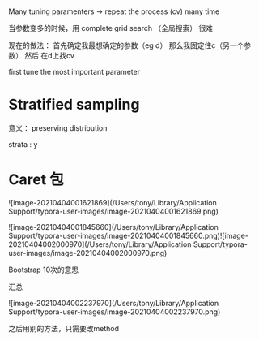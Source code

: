 # 



Many tuning paramenters -> repeat the process (cv) many time

当参数变多的时候，用 complete grid search （全局搜索） 很难

现在的做法： 首先确定我最想确定的参数（eg d） 那么我固定住c（另一个参数） 然后 在d上找cv

first tune the most important parameter	



# Stratified sampling

意义： preserving distribution



strata : y



# Caret 包

![image-20210404001621869](/Users/tony/Library/Application Support/typora-user-images/image-20210404001621869.png)

![image-20210404001845660](/Users/tony/Library/Application Support/typora-user-images/image-20210404001845660.png)![image-20210404002000970](/Users/tony/Library/Application Support/typora-user-images/image-20210404002000970.png)

Bootstrap 10次的意思



汇总

![image-20210404002237970](/Users/tony/Library/Application Support/typora-user-images/image-20210404002237970.png)

之后用别的方法，只需要改method